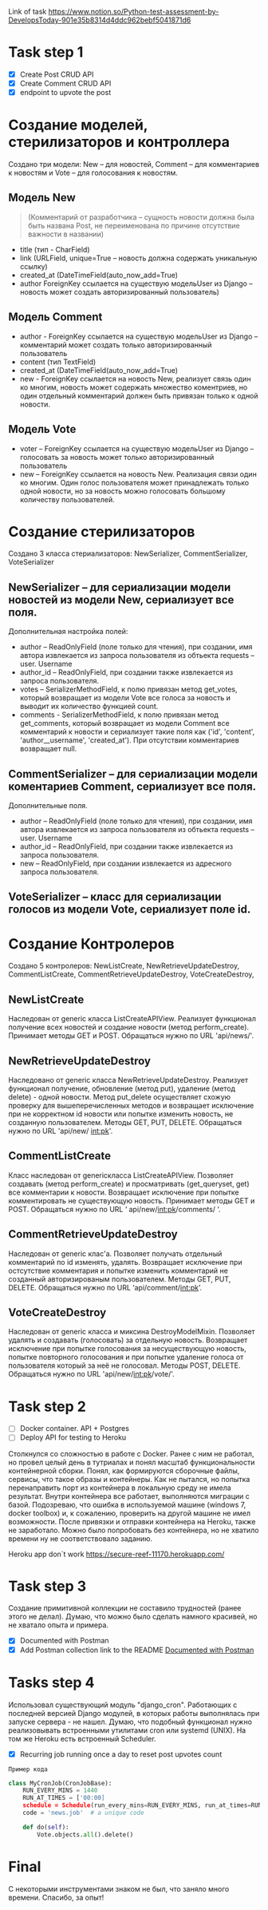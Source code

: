 Link of task https://www.notion.so/Python-test-assessment-by-DevelopsToday-901e35b8314d4ddc962bebf5041871d6

# Task step 1
- [x] Create Post CRUD API 
- [x] Create Comment CRUD API 
- [x] endpoint to upvote the post

# Создание моделей, стерилизаторов и контроллера
Создано три модели: New – для новостей, Comment – для комментариев к новостям и Vote – для голосования к новостям. 

## Модель New
> (Комментарий от разработчика – сущность новости должна была быть названа Post, не переименована по причине отсутствие важности в названии)

- title (тип - CharField)
- link (URLField, unique=True – новость должна содержать уникальную ссылку)
- created_at (DateTimeField(auto_now_add=True)
- author ForeignKey ссылается на существую модельUser из Django – новость может создать авторизированный пользователь)

## Модель Comment
- author - ForeignKey ссылается на существую модельUser из Django – комментарий может создать только авторизированный пользователь
- content (тип TextField) 
- created_at (DateTimeField(auto_now_add=True)
- new - ForeignKey ссылается на новость New, реализует связь один ко многим, новость может содержать множество коментриев, но один отдельный комментарий должен быть привязан только к одной новости.  

## Модель Vote
- voter – ForeignKey ссылается на существую модельUser из Django – голосовать за новость может только авторизированный пользователь
- new – ForeignKey ссылается на новость New. Реализация связи один ко многим. Один голос пользователя может принадлежать только одной новости, но за новость можно голосовать большому количеству пользователей. 



# Создание стерилизаторов
Создано 3 класса стериализаторов: NewSerializer, CommentSerializer, VoteSerializer

## NewSerializer – для сериализации модели новостей из модели New, сериализует все поля. 
Дополнительная настройка полей: 
- author – ReadOnlyField (поле только для чтения), при создании, имя автора извлекается из запроса пользователя из обтьекта requests – user. Username
- author_id – ReadOnlyField, при создании также извлекается из запроса пользователя. 
- votes – SerializerMethodField, к полю привязан метод get_votes, который возвращает из модели Vote все голоса за новость и выводит их количество функцией count. 
- comments - SerializerMethodField, к полю привязан метод get_comments, который возвращает из модели Comment все комментарий к новости и сериализует такие поля как ('id', 'content', 'author__username', 'created_at'). При отсутствии комментариев возвращает null. 

## CommentSerializer – для сериализации модели коментариев Comment, сериализует все поля. 
Дополнительные поля. 
- author – ReadOnlyField (поле только для чтения), при создании, имя автора извлекается из запроса пользователя из обтьекта requests – user. Username
- author_id – ReadOnlyField, при создании также извлекается из запроса пользователя. 
- new – ReadOnlyField, при создании извлекается из адресного запроса пользователя. 

## VoteSerializer – класс для сериализации голосов из модели Vote, сериализует поле id. 




# Создание Контролеров
Создано 5 контролеров: NewListCreate,  NewRetrieveUpdateDestroy,  CommentListCreate,  CommentRetrieveUpdateDestroy,  VoteCreateDestroy,

## NewListCreate 
Наследован от generic класса ListCreateAPIView. Реализует функционал получение всех новостей и создание новости (метод perform_create). Принимает методы GET и POST. Обращаться нужно по URL 'api/news/'. 

## NewRetrieveUpdateDestroy
Наследовано от generic класса NewRetrieveUpdateDestroy. Реализует функционал получение, обновление (метод put), удаление (метод delete) - одной новости. Метод put_delete осуществляет схожую проверку для вышеперечисленных методов и возвращает исключение при не корректном id новости или попытке изменить новость, не созданную пользователем. Методы GET, PUT, DELETE. Обращаться нужно по URL 'api/new/ <int:pk>'.

## CommentListCreate
Класс наследован от genericкласса ListCreateAPIView. Позволяет создавать (метод perform_create) и просматривать (get_queryset, get) все комментарии к новости. Возвращает исключение при попытке комментировать не существующую новость. Принимает методы GET и POST. Обращаться нужно по URL ‘ api/new/<int:pk>/comments/ ‘.

## CommentRetrieveUpdateDestroy 
Наследован от generic клас'а. Позволяет получать отдельный комментарий по id изменять, удалять. Возвращает исключение при остсутствие комментария и попытке изменить комментарий не созданный авторизированым пользователем.  Методы GET, PUT, DELETE. Обращаться нужно по URL ‘api/comment/<int:pk>’.

## VoteCreateDestroy
Наследован от generic класса и миксина DestroyModelMixin. Позволяет удалять и создавать (голосовать) за отдельную новость. Возвращает исключение при попытке голосования за несуществующую новость,  попытке повторного голосования и при попытке удаление голоса от пользователя который за неё не голосовал. Методы POST, DELETE. Обращаться нужно по URL 'api/new/<int:pk>/vote/'.

# Task step 2
- [ ] Docker container. API + Postgres 
- [ ] Deploy API for testing to Heroku

Столкнулся со сложностью в работе с Docker. Ранее с ним не работал, но провел целый день в тутриалах и понял масштаб функциональности контейнерной сборки. Понял, как формируются сборочные файлы, сервисы, что такое образы и контейнеры. Как не пытался, но попытка перенаправить порт из контейнера в локальную среду не имела результат.
Внутри контейнера все работает, выполняются миграции с базой. Подозреваю, что ошибка в используемой машине (windows 7, docker toolbox) и, к сожалению, проверить на другой машине не имел возможности. 
После привязки и отправки контейнера на Heroku, также не заработало. 
Можно было попробовать без контейнера, но не хватило времени ну не соответствовало заданию.

Heroku app don`t work
https://secure-reef-11170.herokuapp.com/

# Task step 3
Создание примитивной коллекции не составило трудностей (ранее этого не делал). Думаю, что можно было сделать намного красивей, но не хватало опыта и примера.
- [x] Documented with Postman
- [x] Add Postman collection link to the README
[Documented with Postman](https://documenter.getpostman.com/view/9950425/TVep8TBa#886473de-7c41-423e-91e4-2da94e6a8127)

# Tasks step 4
Использовал существующий модуль "django_cron". Работающих с последней версией Django модулей, в которых работы выполнялась при запуске сервера - не нашел. 
Думаю, что подобный функционал нужно реализовывать встроенными утилитами cron или systemd (UNIX). На том же Heroku есть встроенный Scheduler.
- [x] Recurring job running once a day to reset post upvotes count

```
Пример кода
```

```python
class MyCronJob(CronJobBase):
    RUN_EVERY_MINS = 1440
    RUN_AT_TIMES = ['00:00]
    schedule = Schedule(run_every_mins=RUN_EVERY_MINS, run_at_times=RUN_AT_TIMES)
    code = 'news.job'  # a unique code

    def do(self):
        Vote.objects.all().delete()
```

# Final
С некоторыми инструментами знаком не был, что заняло много времени. Спасибо, за опыт!









